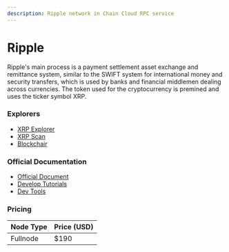 ```yaml
---
description: Ripple network in Chain Cloud RPC service
---
```


# Ripple

Ripple's main process is a payment settlement asset exchange and remittance system, similar to the SWIFT system for international money and security transfers, which is used by banks and financial middlemen dealing across currencies. The token used for the cryptocurrency is premined and uses the ticker symbol XRP.

### Explorers[​](https://docs.chain.com/docs/cloud/supported-chains/ripple/#explorers) <input type="hidden" id="explorers" />

* [XRP Explorer](https://livenet.xrpl.org)
* [XRP Scan](https://xrpscan.com)
* [Blockchair](https://blockchair.com/ripple)

### Official Documentation[​](https://docs.chain.com/docs/cloud/supported-chains/ripple/#official-documentation) <input type="hidden" id="official-documentation" />

* [Official Document](https://xrp;.org/docs.html)
* [Develop Tutorials](https://xrpl.org/tutorials.html)
* [Dev Tools](https://xrpl.org/dev-tools.html)

### Pricing[​](https://docs.chain.com/docs/cloud/supported-chains/ripple/#pricing) <input type="hidden" id="pricing" />

| Node Type             | Price (USD)          |
| --------------------- | ---------------------|
| Fullnode              | $190                 |

